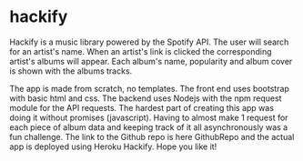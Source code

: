 # hackify

Hackify is a music library powered by the Spotify API. The user will search for an artist's name. When an artist's link is clicked the corresponding artist's albums will appear. Each album's name, popularity and album cover is shown with the albums tracks.

The app is made from scratch, no templates. The front end uses bootstrap with basic html and css. The backend uses Nodejs with the npm request module for the API requests. The hardest part of creating this app was doing it without promises (javascript). Having to almost make 1 request for each piece of album data and keeping track of it all asynchronously was a fun challenge. The link to the Github repo is here GithubRepo and the actual app is deployed using Heroku Hackify. Hope you like it!
